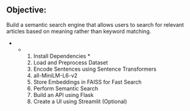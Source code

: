 ## Objective:

Build a semantic search engine that allows users to search for relevant articles based on meaning rather than keyword matching.

- * 1. Install Dependencies *
    2. Load and Preprocess Dataset
    3. Encode Sentences using Sentence Transformers
    4. all-MiniLM-L6-v2
    5. Store Embeddings in FAISS for Fast Search
    6. Perform Semantic Search
    7. Build an API using Flask
    8. Create a UI using Streamlit (Optional)
